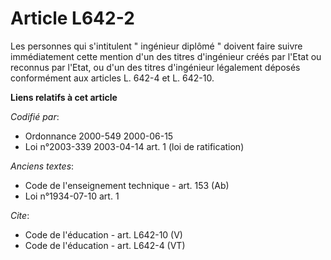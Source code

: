 # Article L642-2

Les personnes qui s'intitulent " ingénieur diplômé " doivent faire suivre immédiatement cette mention d'un des titres
d'ingénieur créés par l'Etat ou reconnus par l'Etat, ou d'un des titres d'ingénieur légalement déposés conformément aux
articles L. 642-4 et L. 642-10.

**Liens relatifs à cet article**

_Codifié par_:

  - Ordonnance 2000-549 2000-06-15
  - Loi n°2003-339 2003-04-14 art. 1 (loi de ratification)

_Anciens textes_:

  - Code de l'enseignement technique - art. 153 (Ab)
  - Loi n°1934-07-10 art. 1

_Cite_:

  - Code de l'éducation - art. L642-10 (V)
  - Code de l'éducation - art. L642-4 (VT)
